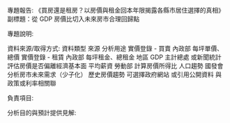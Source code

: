 專題報告:
《買房還是租房？以房價與租金回本年限揭露各縣市居住選擇的真相》
副標題：從 GDP 房價比切入未來房市合理回歸點

專題說明:




資料來源/取得方式:
資料類型	        來源	              分析用途
實價登錄 - 買賣	內政部	              每坪單價、總價
實價登錄 - 租賃	內政部	              每坪租金、總租金
地區 GDP	      主計總處 或新聞統計	  評估房價是否偏離經濟基本面
平均薪資	        勞動部	              計算房價所得比
人口趨勢	        國發會	              分析房市未來需求（少子化）
歷史房價趨勢	    可選擇政府網站 或引用公開資料	與政策或利率相關聯


負責項目:

分析目的與預計提供見解:
